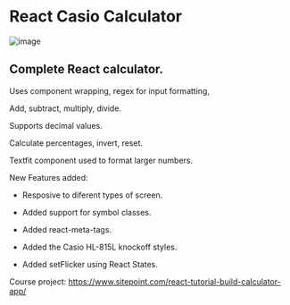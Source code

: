 # React Casio Calculator

![image](https://user-images.githubusercontent.com/65421097/151467430-18d3ac57-7cbf-426b-86d3-7acae70a8bab.png)


## Complete React calculator.

Uses component wrapping, regex for input formatting,

Add, subtract, multiply, divide.

Supports decimal values.

Calculate percentages, invert, reset.

Textfit component used to format larger numbers.

New Features added:
- Resposive to diferent types of screen.

- Added support for symbol classes.

- Added react-meta-tags.

- Added the Casio HL-815L knockoff styles.

- Added setFlicker using React States.

Course project:
https://www.sitepoint.com/react-tutorial-build-calculator-app/
